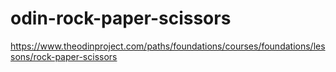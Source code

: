 # odin-rock-paper-scissors

https://www.theodinproject.com/paths/foundations/courses/foundations/lessons/rock-paper-scissors
